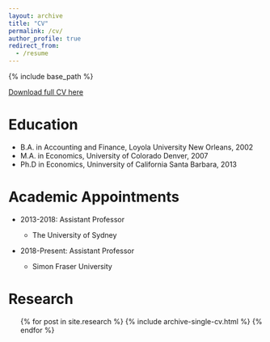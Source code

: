 ```yaml
---
layout: archive
title: "CV"
permalink: /cv/
author_profile: true
redirect_from:
  - /resume
---
```


{% include base_path %}

[Download full CV here](https://kschnepel.github.io/files/CV.pdf)

Education
======
* B.A. in Accounting and Finance, Loyola University New Orleans, 2002
* M.A. in Economics, University of Colorado Denver, 2007
* Ph.D in Economics, Uninversity of California Santa Barbara, 2013 

Academic Appointments
======
* 2013-2018: Assistant Professor
  * The University of Sydney

* 2018-Present: Assistant Professor
  * Simon Fraser University
  

Research
======
  <ul>{% for post in site.research %}
    {% include archive-single-cv.html %}
  {% endfor %}</ul>
  



